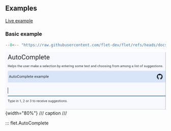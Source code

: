 ## Examples

[Live example](https://flet-controls-gallery.fly.dev/input/autocomplete)

### Basic example

```python
--8<-- "https://raw.githubusercontent.com/flet-dev/flet/refs/heads/docs/sdk/python/examples/controls/auto-complete/basic.py"
```

![basic](https://raw.githubusercontent.com/flet-dev/flet/docs/sdk/python/examples/python/controls/auto-complete/media/basic.gif){width="80%"}
/// caption
///

::: flet.AutoComplete
